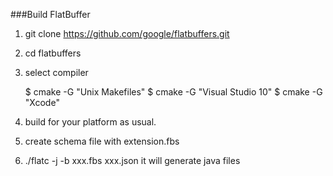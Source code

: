 ###Build FlatBuffer

1. git clone https://github.com/google/flatbuffers.git

2. cd flatbuffers

3. select compiler

    $ cmake -G "Unix Makefiles"
    $ cmake -G "Visual Studio 10"
    $ cmake -G "Xcode"

4. build for your platform as usual.

5. create schema file with extension.fbs

6. ./flatc -j -b xxx.fbs xxx.json it will generate java files

